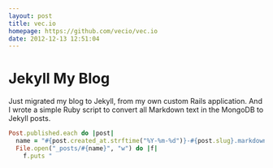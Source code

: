 ```yaml
---
layout: post
title: vec.io
homepage: https://github.com/vecio/vec.io
date: 2012-12-13 12:51:04
---
```

Jekyll My Blog
==============

Just migrated my blog to Jekyll, from my own custom Rails application. And I wrote a simple Ruby script to convert all Markdown text in the MongoDB to Jekyll posts.

```ruby
Post.published.each do |post|
  name = "#{post.created_at.strftime("%Y-%m-%d")}-#{post.slug}.markdown"
  File.open("_posts/#{name}", "w") do |f|
    f.puts "